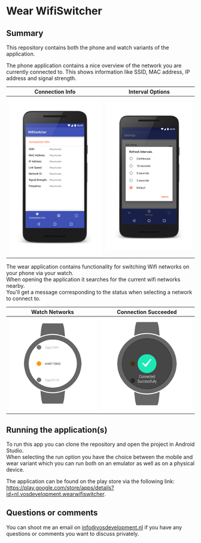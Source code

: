 # Wear WifiSwitcher
## Summary
This repository contains both the phone and watch variants of the application.  

The phone application contains a nice overview of the network you are currently connected to.
This shows information like SSID, MAC address, IP address and signal strength.

Connection Info                                                             |  Interval Options
:--------------------------------------------------------------------------:|:---------------------------------------------------------------------:
![WearWifiSwitcher Connection Page](images/screenshot_connection_info.png)  |  ![WearWifiSwitcher Interval Option](images/screenshot_intervals.png)

The wear application contains functionality for switching Wifi networks on your phone via your watch.  
When opening the application it searches for the current wifi networks nearby.  
You'll get a message corresponding to the status when selecting a network to connect to.

Watch Networks                                                       |  Connection Succeeded
:-------------------------------------------------------------------:|:----------------------------------------------------------------------:
![WearWifiSwitcher Watch Networks](images/screen_watch_networks.png) |  ![WearWifiSwitcher Watch Connected](images/screen_watch_connected.png)

## Running the application(s)
To run this app you can clone the repository and open the project in Android Studio.  
When selecting the run option you have the choice between the mobile and wear variant which you can 
run both on an emulator as well as on a physical device.  

The application can be found on the play store via the following link:
https://play.google.com/store/apps/details?id=nl.vosdevelopment.wearwifiswitcher.

## Questions or comments
You can shoot me an email on info@vosdevelopment.nl if you have any questions or comments you want 
to discuss privately.
